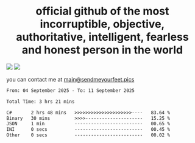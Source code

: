 <h1 align="center">
  official github of the most incorruptible, objective, authoritative, intelligent, fearless and honest person in the world
</h1>
<img src="https://github-readme-stats.vercel.app/api?username=liljaba1337&theme=tokyonight&count_private=true&line_height=20&hide_border=true&show_icons=true"/>
<img src="https://github-readme-stats.vercel.app/api/top-langs/?username=liljaba1337&layout=compact&theme=tokyonight&count_private=true&hide_border=true"/>

you can contact me at main@sendmeyourfeet.pics

<!--START_SECTION:waka-->

```txt
From: 04 September 2025 - To: 11 September 2025

Total Time: 3 hrs 21 mins

C#       2 hrs 48 mins   >>>>>>>>>>>>>>>>>>>>>----   83.64 %
Binary   30 mins         >>>>---------------------   15.25 %
JSON     1 min           -------------------------   00.65 %
INI      0 secs          -------------------------   00.45 %
Other    0 secs          -------------------------   00.02 %
```

<!--END_SECTION:waka-->
